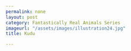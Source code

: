 ```yaml
---
permalink: none
layout: post
category: Fantastically Real Animals Series
imageurl: "/assets/images/illustration24.jpg"
title: Kudu

---
```



